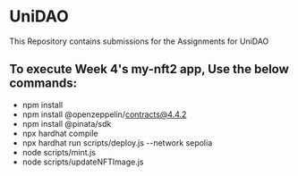 # UniDAO

This Repository contains submissions for the Assignments for UniDAO

## To execute Week 4's my-nft2 app, Use the below commands:

- npm install
- npm install @openzeppelin/contracts@4.4.2
- npm install @pinata/sdk
- npx hardhat compile
- npx hardhat run scripts/deploy.js --network sepolia
- node scripts/mint.js
- node scripts/updateNFTImage.js
